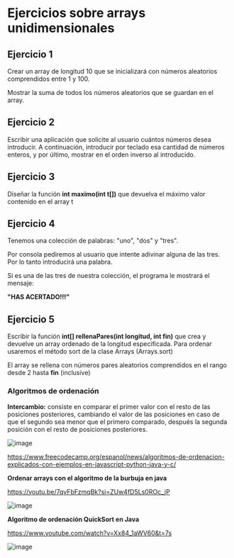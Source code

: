 
# Ejercicios sobre arrays unidimensionales

## Ejercicio 1

Crear un array de longitud 10 que se inicializará con números aleatorios comprendidos entre 1 y 100.

Mostrar la suma de todos los números aleatorios que se guardan en el array.

## Ejercicio 2

Escribir una aplicación que solicite al usuario cuántos números desea introducir. A continuación, introducir por teclado esa cantidad de números enteros, y por último, mostrar en el orden inverso al introducido.

## Ejercicio 3

Diseñar la función **int maximo(int t[])** que devuelva el máximo valor contenido en el array t

## Ejercicio 4

Tenemos una colección de palabras: "uno", "dos" y "tres". 

Por consola pediremos al usuario que intente adivinar alguna de las tres.  Por lo tanto introducirá una palabra. 

Si es una de las tres de nuestra colección, el programa le mostrará el mensaje: 

**"HAS ACERTADO!!!"**

## Ejercicio 5

Escribir la función **int[] rellenaPares(int longitud, int fin)** que crea y devuelve un array ordenado de la longitud especificada. Para ordenar usaremos el método sort de la clase Arrays (Arrays.sort)

El array se rellena con números pares aleatorios comprendidos en el rango desde 2 hasta **fin** (inclusive)

### Algoritmos de ordenación

**Intercambio:** consiste en comparar el primer valor con el resto de las posiciones posteriores, cambiando el valor de las posiciones en caso de que el segundo sea menor que el primero comparado, después la segunda posición con el resto de posiciones posteriores.

![image](https://user-images.githubusercontent.com/91023374/199508163-581e8cb8-6f02-4c8f-9ade-5f9c174eabef.png)


https://www.freecodecamp.org/espanol/news/algoritmos-de-ordenacion-explicados-con-ejemplos-en-javascript-python-java-y-c/

**Ordenar arrays con el algoritmo de la burbuja en java**

https://youtu.be/7qvFbFzmqBk?si=ZUw4fD5Ls0ROc_jP

![image](https://github.com/profeMelola/Programacion-04-2023-24/assets/91023374/03211d9a-31ed-4d68-8132-33066e732f37)


**Algoritmo de ordenación QuickSort en Java**

https://www.youtube.com/watch?v=Xx84_1aWV60&t=7s

![image](https://github.com/profeMelola/Programacion-04-2023-24/assets/91023374/9b9dac88-a2e4-4aa4-9cb7-8a35d5a55b63)





